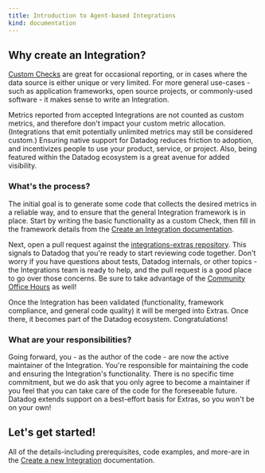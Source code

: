 ```yaml
---
title: Introduction to Agent-based Integrations
kind: documentation
---
```


## Why create an Integration?

[Custom Checks][11] are great for occasional reporting, or in cases where the data source is either unique or very limited. For more general use-cases - such as application frameworks, open source projects, or commonly-used software - it makes sense to write an Integration.

Metrics reported from accepted Integrations are not counted as custom metrics, and therefore don't impact your custom metric allocation. (Integrations that emit potentially unlimited metrics may still be considered custom.) Ensuring native support for Datadog reduces friction to adoption, and incentivizes people to use your product, service, or project. Also, being featured within the Datadog ecosystem is a great avenue for added visibility.

### What's the process?
The initial goal is to generate some code that collects the desired metrics in a reliable way, and to ensure that the general Integration framework is in place. Start by writing the basic functionality as a custom Check, then fill in the framework details from the [Create an Integration documentation][10].

Next, open a pull request against the [integrations-extras repository][6]. This signals to Datadog that you're ready to start reviewing code together. Don't worry if you have questions about tests, Datadog internals, or other topics - the Integrations team is ready to help, and the pull request is a good place to go over those concerns. Be sure to take advantage of the [Community Office Hours][12] as well!

Once the Integration has been validated (functionality, framework compliance, and general code quality) it will be merged into Extras. Once there, it becomes part of the Datadog ecosystem. Congratulations!

### What are your responsibilities?

Going forward, you - as the author of the code - are now the active maintainer of the Integration. You're responsible for maintaining the code and ensuring the Integration's functionality. There is no specific time commitment, but we do ask that you only agree to become a maintainer if you feel that you can take care of the code for the foreseeable future. Datadog extends support on a best-effort basis for Extras, so you won't be on your own!

## Let's get started!

All of the details-including prerequisites, code examples, and more-are in the [Create a new Integration][10] documentation.

[1]: https://docs.datadoghq.com/developers/metrics/
[6]: https://github.com/DataDog/integrations-extras
[10]: https://github.com/DataDog/integrations-core/blob/master/docs/dev/new_check_howto.md 
[11]: https://docs.datadoghq.com/developers/agent_checks/
[12]: https://docs.datadoghq.com/developers/office_hours/
